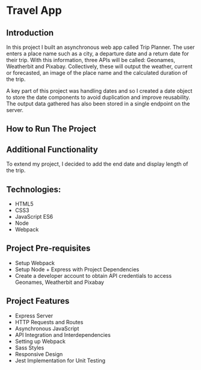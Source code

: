 # Travel App

## Introduction
In this project I built an asynchronous web app called Trip Planner. The user enters a place name such as a city, a departure date and a return date for their trip. With this information, three APIs will be called: Geonames, Weatherbit and Pixabay. Collectively, these will output the weather, current or forecasted, an image of the place name and the calculated duration of the trip.

A key part of this project was handling dates and so I created a date object to store the date components to avoid duplication and improve reusability. The output data gathered has also been stored in a single endpoint on the server.

## How to Run The Project


## Additional Functionality
To extend my project, I decided to add the end date and display length of the trip.

## Technologies:
- HTML5
- CSS3
- JavaScript ES6
- Node
- Webpack

## Project Pre-requisites
- Setup Webpack
- Setup Node + Express with Project Dependencies
- Create a developer account to obtain API credentials to access Geonames, Weatherbit and Pixabay

## Project Features
- Express Server
- HTTP Requests and Routes
- Asynchronous JavaScript
- API Integration and Interdependencies
- Setting up Webpack
- Sass Styles
- Responsive Design
- Jest Implementation for Unit Testing
